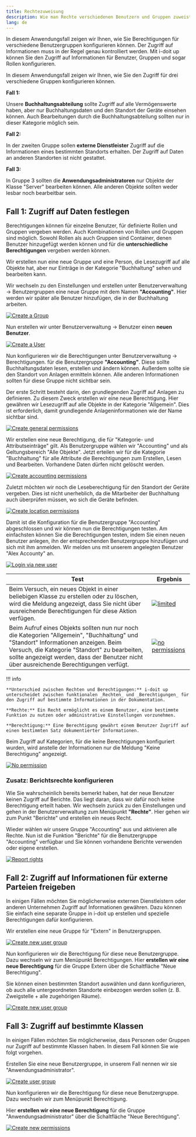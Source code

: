 ```yaml
---
title: Rechtezuweisung
description: Wie man Rechte verschiedenen Benutzern und Gruppen zuweist
lang: de
---
```


In diesem Anwendungsfall zeigen wir Ihnen, wie Sie Berechtigungen für verschiedene Benutzergruppen konfigurieren können. Der Zugriff auf Informationen muss in der Regel genau kontrolliert werden. Mit i-doit up können Sie den Zugriff auf Informationen für Benutzer, Gruppen und sogar Rollen konfigurieren.

In diesem Anwendungsfall zeigen wir Ihnen, wie Sie den Zugriff für drei verschiedene Gruppen konfigurieren können.

**Fall 1:**

Unsere **Buchhaltungsabteilung** sollte Zugriff auf alle Vermögenswerte haben, aber nur Buchhaltungsdaten und den Standort der Geräte einsehen können. Auch Bearbeitungen durch die Buchhaltungsabteilung sollten nur in dieser Kategorie möglich sein.

**Fall 2:**

In der zweiten Gruppe sollen **externe Dienstleister** Zugriff auf die Informationen eines bestimmten Standorts erhalten. Der Zugriff auf Daten an anderen Standorten ist nicht gestattet.

**Fall 3:**

In Gruppe 3 sollten die **Anwendungsadministratoren** nur Objekte der Klasse "Server" bearbeiten können. Alle anderen Objekte sollten weder lesbar noch bearbeitbar sein.

## Fall 1: Zugriff auf Daten festlegen

Berechtigungen können für einzelne Benutzer, für definierte Rollen und Gruppen vergeben werden. Auch Kombinationen von Rollen und Gruppen sind möglich. Sowohl Rollen als auch Gruppen sind Container, denen Benutzer hinzugefügt werden können und für die **unterschiedliche Berechtigungen** vergeben werden können.

Wir erstellen nun eine neue Gruppe und eine Person, die Lesezugriff auf alle Objekte hat, aber nur Einträge in der Kategorie "Buchhaltung" sehen und bearbeiten kann.

Wir wechseln zu den Einstellungen und erstellen unter Benutzerverwaltung -> Benutzergruppen eine neue Gruppe mit dem Namen **"Accounting"**. Hier werden wir später alle Benutzer hinzufügen, die in der Buchhaltung arbeiten.

[![Create a Group](../../img/screenshots/user/usecases/rights-assignment/c1-create-new-user-group-accounting.png)](../../img/screenshots/user/usecases/rights-assignment/c1-create-new-user-group-accounting.png)

Nun erstellen wir unter Benutzerverwaltung -> Benutzer einen **neuen Benutzer**.

[![Create a User](../../img/screenshots/user/usecases/rights-assignment/c1-create-new-user.png)](../../img/screenshots/user/usecases/rights-assignment/c1-create-new-user.png)

Nun konfigurieren wir die Berechtigungen unter Benutzerverwaltung -> Berechtigungen. für die Benutzergruppe **"Accounting"**. Diese sollte Buchhaltungsdaten lesen, erstellen und ändern können. Außerdem sollte sie den Standort von Anlagen ermitteln können. Alle anderen Informationen sollten für diese Gruppe nicht sichtbar sein.

Der erste Schritt besteht darin, den grundlegenden Zugriff auf Anlagen zu definieren. Zu diesem Zweck erstellen wir eine neue Berechtigung. Hier gewähren wir Lesezugriff auf alle Objekte in der Kategorie "Allgemein". Dies ist erforderlich, damit grundlegende Anlageninformationen wie der Name sichtbar sind.

[![Create general permissions](../../img/screenshots/user/usecases/rights-assignment/c1-create-new-permission-accounting.png)](../../img/screenshots/user/usecases/rights-assignment/c1-create-new-permission-accounting.png)

Wir erstellen eine neue Berechtigung, die für "Kategorie- und Attributseinträge" gilt. Als Benutzergruppe wählen wir "Accounting" und als Geltungsbereich "Alle Objekte".
Jetzt erteilen wir für die Kategorie "Buchhaltung" für alle Attribute die Berechtigungen zum Erstellen, Lesen und Bearbeiten. Vorhandene Daten dürfen nicht gelöscht werden.

[![Create accounting permissions](../../img/screenshots/user/usecases/rights-assignment/c1-create-new-permission-accounting-2.png)](../../img/screenshots/user/usecases/rights-assignment/c1-create-new-permission-accounting-2.png)

Zuletzt möchten wir noch die Leseberechtigung für den Standort der Geräte vergeben. Dies ist nicht unerheblich, da die Mitarbeiter der Buchhaltung auch überprüfen müssen, wo sich die Geräte befinden.

[![Create location permissions](../../img/screenshots/user/usecases/rights-assignment/c1-create-new-permission-location.png)](../../img/screenshots/user/usecases/rights-assignment/c1-create-new-permission-location.png)

Damit ist die Konfiguration für die Benutzergruppe "Accounting" abgeschlossen und wir können nun die Berechtigungen testen. Am einfachsten können Sie die Berechtigungen testen, indem Sie einen neuen Benutzer anlegen, ihn der entsprechenden Benutzergruppe hinzufügen und sich mit ihm anmelden. Wir melden uns mit unserem angelegten Benutzer "Alex Accounty" an.

[![Login via new user](../../img/screenshots/user/usecases/rights-assignment/c1-test-permissions.png)](../../img/screenshots/user/usecases/rights-assignment/c1-test-permissions.png)

| **Test**                                                                                                                                                                                                                                                                         | **Ergebnis**                                                                                                                                                                                 |
| -------------------------------------------------------------------------------------------------------------------------------------------------------------------------------------------------------------------------------------------------------------------------------- | -------------------------------------------------------------------------------------------------------------------------------------------------------------------------------------------- |
| Beim Versuch, ein neues Objekt in einer beliebigen Klasse zu erstellen oder zu löschen, wird die Meldung angezeigt, dass Sie nicht über ausreichende Berechtigungen für diese Aktion verfügen.                                                                                   | [![limited](../../img/screenshots/user/usecases/rights-assignment/c1-table-limited-permissions.png)](../../img/screenshots/user/usecases/rights-assignment/c1-table-limited-permissions.png) |
| Beim Aufruf eines Objekts sollten nun nur noch die Kategorien "Allgemein", "Buchhaltung" und "Standort" Informationen anzeigen. Beim Versuch, die Kategorie "Standort" zu bearbeiten, sollte angezeigt werden, dass der Benutzer nicht über ausreichende Berechtigungen verfügt. | [![no permissions](../../img/screenshots/user/usecases/rights-assignment/c1-table-no-permissions.png)](../../img/screenshots/user/usecases/rights-assignment/c1-table-no-permissions.png)    |

!!! info

    **Unterschied zwischen Rechten und Berechtigungen:** i-doit up unterscheidet zwischen funktionalen _Rechten_ und _Berechtigungen_ für den Zugriff auf bestimmte Informationen in der Dokumentation.

    **Rechte:** Ein Recht ermöglicht es einem Benutzer, eine bestimmte Funktion zu nutzen oder administrative Einstellungen vorzunehmen.

    **Berechtigung:** Eine Berechtigung gewährt einem Benutzer Zugriff auf einen bestimmten Satz dokumentierter Informationen.

Beim Zugriff auf Kategorien, für die keine Berechtigungen konfiguriert wurden, wird anstelle der Informationen nur die Meldung "Keine Berechtigung" angezeigt.

[![No permission](../../img/screenshots/user/usecases/rights-assignment/c1-display-with-no-permission.png)](../../img/screenshots/user/usecases/rights-assignment/c1-display-with-no-permission.png)


### Zusatz: Berichtsrechte konfigurieren

Wie Sie wahrscheinlich bereits bemerkt haben, hat der neue Benutzer keinen Zugriff auf Berichte. Das liegt daran, dass wir dafür noch keine Berechtigung erteilt haben. Wir wechseln zurück zu den Einstellungen und gehen in der Benutzerverwaltung zum Menüpunkt **"Rechte"**. Hier gehen wir zum Punkt "Berichte" und erstellen ein neues Recht.

Wieder wählen wir unsere Gruppe "Accounting" aus und aktivieren alle Rechte. Nun ist die Funktion "Berichte" für die Benutzergruppe "Accounting" verfügbar und Sie können vorhandene Berichte verwenden oder eigene erstellen.

[![Report rights](../../img/screenshots/user/usecases/rights-assignment/c1-rights-reports.png)](../../img/screenshots/user/usecases/rights-assignment/c1-rights-reports.png)

## Fall 2: Zugriff auf Informationen für externe Parteien freigeben

In einigen Fällen möchten Sie möglicherweise externen Dienstleistern oder anderen Unternehmen Zugriff auf Informationen gewähren. Dazu können Sie einfach eine separate Gruppe in i-doit up erstellen und spezielle Berechtigungen dafür konfigurieren.

Wir erstellen eine neue Gruppe für "Extern" in Benutzergruppen.

[![Create new user group](../../img/screenshots/user/usecases/rights-assignment/c2-create-new-user-group.png)](../../img/screenshots/user/usecases/rights-assignment/c2-create-new-user-group.png)

Nun konfigurieren wir die Berechtigung für diese neue Benutzergruppe. Dazu wechseln wir zum Menüpunkt Berechtigungen. Hier **erstellen wir eine neue Berechtigung** für die Gruppe Extern über die Schaltfläche "Neue Berechtigung".

Sie können einen bestimmten Standort auswählen und dann konfigurieren, ob auch alle untergeordneten Standorte einbezogen werden sollen (z. B. Zweigstelle + alle zugehörigen Räume).

[![Create new user group](../../img/screenshots/user/usecases/rights-assignment/c2-create-new-permission-group.png)](../../img/screenshots/user/usecases/rights-assignment/c2-create-new-permission-group.png)

## Fall 3: Zugriff auf bestimmte Klassen

In einigen Fällen möchten Sie möglicherweise, dass Personen oder Gruppen nur Zugriff auf bestimmte Klassen haben. In diesem Fall können Sie wie folgt vorgehen.

Erstellen Sie eine neue Benutzergruppe, in unserem Fall nennen wir sie "Anwendungsadministrator".

[![Create user group](../../img/screenshots/user/usecases/rights-assignment/c3-create-new-user-group.png)](../../img/screenshots/user/usecases/rights-assignment/c3-create-new-user-group.png)

Nun konfigurieren wir die Berechtigung für diese neue Benutzergruppe. Dazu wechseln wir zum Menüpunkt Berechtigung.

Hier **erstellen wir eine neue Berechtigung** für die Gruppe "Anwendungsadministrator" über die Schaltfläche "Neue Berechtigung".

[![Create new permissions](../../img/screenshots/user/usecases/rights-assignment/c3-create-new-permission-application-admin.png)](../../img/screenshots/user/usecases/rights-assignment/c3-create-new-permission-application-admin.png)
